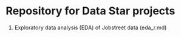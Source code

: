 # Repository for Data Star projects 

1. Exploratory data analysis (EDA) of Jobstreet data (eda_r.md)
